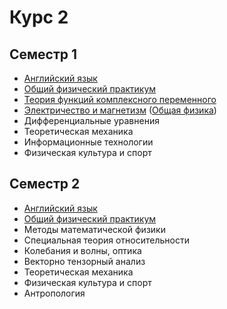 # Курс 2

## Семестр 1

- [Английский язык](<Английский язык>)
- [Общий физический практикум](<Общий физический практикум>)
- [Теория функций комплексного переменного](<Теория функций комплексного переменного>)
- [Электричество и магнетизм](<Электричество и магнетизм>) ([Общая физика](<Общая физика>))
- Дифференциальные уравнения
- Теоретическая механика
- Информационные технологии
- Физическая культура и спорт

## Семестр 2

- [Английский язык](<Английский язык>)
- [Общий физический практикум](<Общий физический практикум>)
- Методы математической физики
- Специальная теория относительности
- Колебания и волны, оптика
- Векторно тензорный анализ
- Теоретическая механика
- Физическая культура и спорт
- Антропология